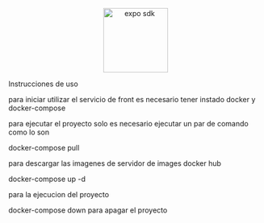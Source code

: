<p align="center">
  <a href="https://expo.io/">
    <img alt="expo sdk" height="128" src="https://s2-recruiting.cdn.greenhouse.io/external_greenhouse_job_boards/logos/400/867/600/original/logo-greenhouse.png?1580849150">
  </a>
</p>

Instrucciones de uso

para iniciar utilizar el servicio de front es necesario tener instado docker y docker-compose

para ejecutar el proyecto solo es necesario ejecutar un par de comando como lo son

docker-compose pull

para descargar las imagenes de servidor de images docker hub

docker-compose up -d

para la ejecucion del proyecto

docker-compose down para apagar el proyecto


